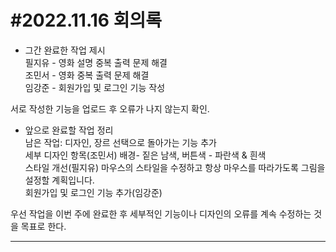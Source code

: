 #2022.11.16 회의록
=============

- 그간 완료한 작업 제시  
필지유 - 영화 설명 중복 출력 문제 해결  
조민서 - 영화 중복 출력 문제 해결   
임강준 - 회원가입 및 로그인 기능 작성  

서로 작성한 기능을 업로드 후 오류가 나지 않는지 확인.  

- 앞으로 완료할 작업 정리  
남은 작업: 디자인, 장르 선택으로 돌아가는 기능 추가  
세부 디자인 항목(조민서) 배경- 짙은 남색, 버튼색 - 파란색 & 흰색  
스타일 개선(필지유) 마우스의 스타일을 수정하고 항상 마우스를 따라가도록 그림을 설정할 계획입니다.  
회원가입 및 로그인 기능 추가(임강준)  

우선 작업을 이번 주에 완료한 후 세부적인 기능이나 디자인의 오류를 계속 수정하는 것을 목표로 한다.
*****

